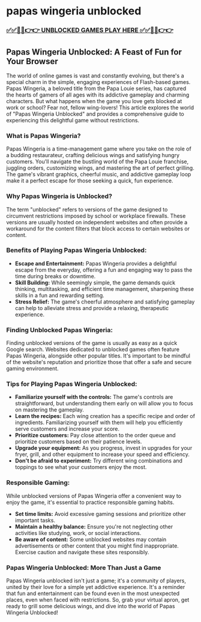 # papas wingeria unblocked

### [✅✅🔴🔴👉👉 UNBLOCKED GAMES PLAY HERE ✅✅🔴🔴👉👉](https://topstoryindia.com)

## Papas Wingeria Unblocked: A Feast of Fun for Your Browser

The world of online games is vast and constantly evolving, but there's a special charm in the simple, engaging experiences of Flash-based games. Papas Wingeria, a beloved title from the Papa Louie series, has captured the hearts of gamers of all ages with its addictive gameplay and charming characters. But what happens when the game you love gets blocked at work or school? Fear not, fellow wing-lovers! This article explores the world of "Papas Wingeria Unblocked" and provides a comprehensive guide to experiencing this delightful game without restrictions.

### What is Papas Wingeria?

Papas Wingeria is a time-management game where you take on the role of a budding restaurateur, crafting delicious wings and satisfying hungry customers. You'll navigate the bustling world of the Papa Louie franchise, juggling orders, customizing wings, and mastering the art of perfect grilling. The game's vibrant graphics, cheerful music, and addictive gameplay loop make it a perfect escape for those seeking a quick, fun experience.

### Why Papas Wingeria is Unblocked?

The term "unblocked" refers to versions of the game designed to circumvent restrictions imposed by school or workplace firewalls. These versions are usually hosted on independent websites and often provide a workaround for the content filters that block access to certain websites or content. 

### Benefits of Playing Papas Wingeria Unblocked:

* **Escape and Entertainment:** Papas Wingeria provides a delightful escape from the everyday, offering a fun and engaging way to pass the time during breaks or downtime.
* **Skill Building:** While seemingly simple, the game demands quick thinking, multitasking, and efficient time management, sharpening these skills in a fun and rewarding setting.
* **Stress Relief:** The game's cheerful atmosphere and satisfying gameplay can help to alleviate stress and provide a relaxing, therapeutic experience.

### Finding Unblocked Papas Wingeria:

Finding unblocked versions of the game is usually as easy as a quick Google search. Websites dedicated to unblocked games often feature Papas Wingeria, alongside other popular titles. It's important to be mindful of the website's reputation and prioritize those that offer a safe and secure gaming environment.

### Tips for Playing Papas Wingeria Unblocked:

* **Familiarize yourself with the controls:** The game's controls are straightforward, but understanding them early on will allow you to focus on mastering the gameplay.
* **Learn the recipes:** Each wing creation has a specific recipe and order of ingredients. Familiarizing yourself with them will help you efficiently serve customers and increase your score.
* **Prioritize customers:** Pay close attention to the order queue and prioritize customers based on their patience levels. 
* **Upgrade your equipment:** As you progress, invest in upgrades for your fryer, grill, and other equipment to increase your speed and efficiency.
* **Don't be afraid to experiment:** Try different wing combinations and toppings to see what your customers enjoy the most.

### Responsible Gaming:

While unblocked versions of Papas Wingeria offer a convenient way to enjoy the game, it's essential to practice responsible gaming habits. 

* **Set time limits:** Avoid excessive gaming sessions and prioritize other important tasks.
* **Maintain a healthy balance:** Ensure you're not neglecting other activities like studying, work, or social interactions.
* **Be aware of content:** Some unblocked websites may contain advertisements or other content that you might find inappropriate. Exercise caution and navigate these sites responsibly.

### Papas Wingeria Unblocked: More Than Just a Game

Papas Wingeria unblocked isn't just a game; it's a community of players, united by their love for a simple yet addictive experience. It's a reminder that fun and entertainment can be found even in the most unexpected places, even when faced with restrictions. So, grab your virtual apron, get ready to grill some delicious wings, and dive into the world of Papas Wingeria Unblocked! 
